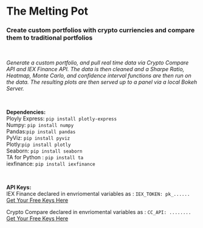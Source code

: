# The Melting Pot

### Create custom portfolios with crypto curriencies and compare them to traditional portfolios
<br>

_Generate a custom portfolio, and pull real time data via Crypto Compare API and IEX Finance API.  The data is then cleaned and a Sharpe Ratio, Heatmap, Monte Carlo, and confidence interval functions are then run on the data.  The resulting plots are then served up to a panel via a local Bokeh Server._

<br>

**Dependencies:** <br>
    Ployly Express: ` pip install plotly-express `<br>
    Numpy: ` pip install numpy `<br>
    Pandas:`pip install pandas`<br>
    PyViz: `pip install pyviz`<br>
    Plotly:`pip install plotly`<br>
    Seaborn: `pip install seaborn`<br>
    TA for Python : `pip install ta`<br>
    iexfinance: `pip install iexfinance`<br>
 
<br>

**API Keys:**<br>
   IEX Finance declared in envriomental variables as : `IEX_TOKEN: pk_......`<br>
   [Get Your Free Keys Here](https://www.iexcloud.io/)
   
   Crypto Compare declared in envriomental variables as : `CC_API: ........`<br>
   [Get Your Free Keys Here](https://min-api.cryptocompare.com/)
   
  

   
